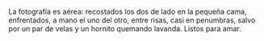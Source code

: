 <html><body><p>La fotografía es aérea: recostados los dos de lado en la pequeña cama, enfrentados, a mano el uno del otro, entre risas, casi en penumbras, salvo por un par de velas y un hornito quemando lavanda. Listos para amar.</p></body></html>